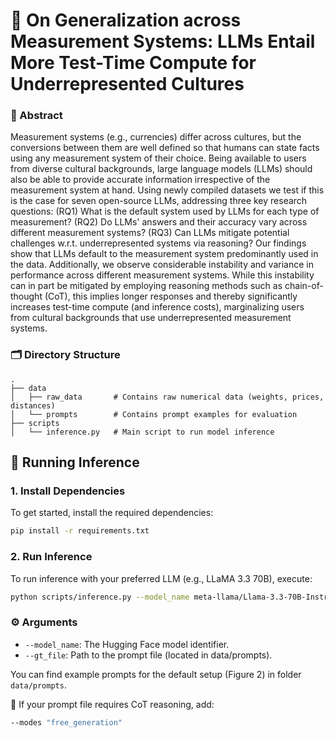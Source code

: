 # 📏 On Generalization across Measurement Systems: LLMs Entail More Test-Time Compute for Underrepresented Cultures

### 🧠 Abstract

Measurement systems (e.g., currencies) differ across cultures, but the conversions between them are well defined so that humans can state facts using any measurement system of their choice. Being available to users from diverse cultural backgrounds, large language models (LLMs) should also be able to provide accurate information irrespective of the measurement system at hand. Using newly compiled datasets we test if this is the case for seven open-source LLMs, addressing three key research questions: 
(RQ1) What is the default system used by LLMs for each type of measurement? (RQ2) Do LLMs' answers and their accuracy vary across different measurement systems? (RQ3) Can LLMs mitigate potential challenges w.r.t. underrepresented systems via reasoning? 
Our findings show that LLMs default to the measurement system predominantly used in the data. Additionally, we observe considerable instability and variance in performance across different measurement systems. While this instability can in part be mitigated by employing reasoning methods such as chain-of-thought (CoT), this implies longer responses and thereby significantly increases test-time compute (and inference costs), marginalizing users from cultural backgrounds that use underrepresented measurement systems.

### 🗂️ Directory Structure

```
.
├── data
│   ├── raw_data       # Contains raw numerical data (weights, prices, distances)
│   └── prompts        # Contains prompt examples for evaluation
├── scripts
│   └── inference.py   # Main script to run model inference
```

## 🚀 Running Inference

### 1. Install Dependencies
To get started, install the required dependencies:

```bash
pip install -r requirements.txt
```

### 2. Run Inference

To run inference with your preferred LLM (e.g., LLaMA 3.3 70B), execute:

```bash
python scripts/inference.py --model_name meta-llama/Llama-3.3-70B-Instruct --gt_file data/prompts/your_prompt_file.csv
```


### ⚙️ Arguments

- ```--model_name```: The Hugging Face model identifier.
- ```--gt_file```: Path to the prompt file (located in data/prompts).

You can find example prompts for the default setup (Figure 2) in folder ```data/prompts```.

📌 If your prompt file requires CoT reasoning, add:

```bash
--modes "free_generation"
```
